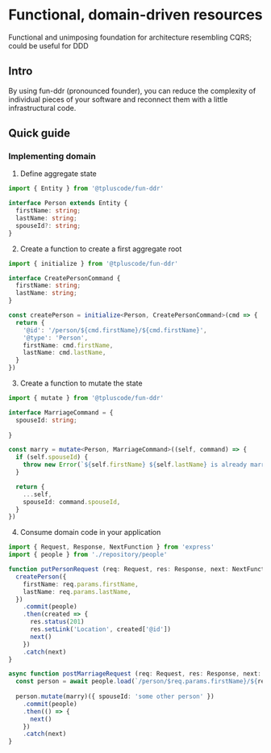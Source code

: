# Functional, domain-driven resources
Functional and unimposing foundation for architecture resembling CQRS; could be useful for DDD

## Intro

By using fun-ddr (pronounced founder), you can reduce the complexity of individual pieces of your
software and reconnect them with a little infrastructural code.

## Quick guide

### Implementing domain

1. Define aggregate state

```typescript
import { Entity } from '@tpluscode/fun-ddr'

interface Person extends Entity {
  firstName: string;
  lastName: string;
  spouseId?: string;
}
```

2. Create a function to create a first aggregate root

```typescript
import { initialize } from '@tpluscode/fun-ddr'

interface CreatePersonCommand {
  firstName: string;
  lastName: string;
}

const createPerson = initialize<Person, CreatePersonCommand>(cmd => {
  return {
    '@id': '/person/${cmd.firstName}/${cmd.firstName}',
    '@type': 'Person',
    firstName: cmd.firstName,
    lastName: cmd.lastName,
  }
})
```

3. Create a function to mutate the state

```typescript
import { mutate } from '@tpluscode/fun-ddr'

interface MarriageCommand = {
  spouseId: string;
  
}

const marry = mutate<Person, MarriageCommand>((self, command) => {
  if (self.spouseId) {
    throw new Error(`${self.firstName} ${self.lastName} is already married!`)
  }

  return {
    ...self,
    spouseId: command.spouseId,
  }
})
```

4. Consume domain code in your application

```typescript
import { Request, Response, NextFunction } from 'express'
import { people } from './repository/people'

function putPersonRequest (req: Request, res: Response, next: NextFunction) {
  createPerson({
    firstName: req.params.firstName,
    lastName: req.params.lastName,
  })
    .commit(people)
    .then(created => {
      res.status(201)
      res.setLink('Location', created['@id'])
      next()
    })
    .catch(next)
}

async function postMarriageRequest (req: Request, res: Response, next: NextFunction) {
  const person = await people.load(`/person/$req.params.firstName}/${req.params.lastName}`)
  
  person.mutate(marry)({ spouseId: 'some other person' })
    .commit(people)
    .then(() => {
      next()
    })
    .catch(next)
}
```
